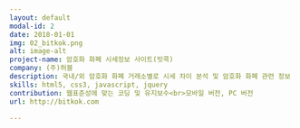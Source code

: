 ```yaml
---
layout: default
modal-id: 2
date: 2018-01-01
img: 02_bitkok.png
alt: image-alt
project-name: 암호화 화폐 시세정보 사이트(빗콕)
company: (주)허블
description: 국내/외 암호화 화폐 거래소별로 시세 차이 분석 및 암호화 화폐 관련 정보 제공
skills: html5, css3, javascript, jquery
contribution: 웹표준성에 맞는 코딩 및 유지보수<br>모바일 버전, PC 버전
url: http://bitkok.com

---
```

